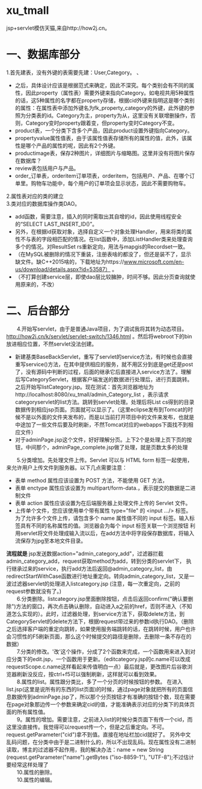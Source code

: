 # xu_tmall
jsp+servlet模仿天猫,来自http://how2j.cn。


# 一、数据库部分

1.首先建表，没有外键的表需要先建：User,Category。   、

- 之后，具体设计应该是根据范式来确定，因此不深究。每个类别会有不同的属性，因此property（属性表）需要外键来指向Category。如电视共用5种属性的话，这5种属性的名字都在property存储，根据cid外键来指明这是哪个类别的属性：在属性表中添加外键名为fk_property_category的外键，此外键的参照为分类表的id。Category为主，property为从，这里没有关联增删操作，否则，Category变时property跟着变，但property变时Category不变。    
- product表，一个分类下含多个产品，因此product设置外键指向Category。    
- propertyvalue属性值表，由于该属性值表存储所有的属性的值，此外，该属性是哪个产品的属性的呢，因此有2个外键。    
- productimage表，保存2种图片，详细图片与缩略图。这里并没有将图片保存在数据库？    
- review表包括用户与产品。     
- order_订单表，orderitem订单项表，orderitem，包括用户、产品、在哪个订单里。购物车功能中，每个用户的订单项会显示状态，因此不需要购物车。


2.属性表对应的类的建立   
3.类对应的数据库操作类DAO。

- add函数，需要注意，插入的同时需取出其自增的id，因此使用线程安全的“SELECT LAST_INSERT_ID()”。
- 另外，在根据id获取对象，选择自定义一个对象处理Handler，用来将类的属性不与表的字段相匹配的情况。在list函数中，添加ListHandler类来处理查询多个的情况。对ResultSet rs重新定向，用法与mapgis的Recordset一致。
- （在MySQL被删除的情况下重装，注册表啥的都没了，但还是装不了，显示缺文件。缺C++2015啥的，下载地址为https://www.microsoft.com/en-us/download/details.aspx?id=53587） 。
- （不打算创建service层，即使dao层比较臃肿，时间不够。因此分页查询就使用原来的，不改）

# 二、后台部分
&ensp;&ensp;&ensp;&ensp;4.开始写servlet，由于是普通Java项目，为了调试我将其转为动态项目。http://how2j.cn/k/servlet/servlet-switch/1346.html 。然后将webroot下的bin放进相应位置，不然servlet没法创建。  

- 新建基类BaseBackServlet，重写了servlet的service方法，有时候也会直接重写service()方法，在其中提供相应的服务，就不用区分到底是get还是post了，没有源码中判断的过程，后面的继承它后直接进入service方法了。理解后写CategoryServlet，根据客户端发送的数据进行处理后，进行页面跳转。之后开始写listCategory.jsp。现在测试：首先浏览器地址为http://localhost:8080/xu_tmall/admin_Category_list ，表示请求categoryservlet的list方法。跳转到servlet处理。处理后将List<Category> cs得到的目录数据传到相应jsp页面。页面就可以显示了。（这里eclipse发布到Tomcat的时候不是以外面的文件夹发布的，而是以当前打开项目中的文件来发布，也就是中途加了一些文件后要及时刷新，不然Tomcat对应的webapps下面找不到相应文件）
- 对于adminPage.jsp这个文件，好好理解分页。上下2个是处理上页下页的按钮，中间那个，adminPage_complete.jsp做了处理，就是页数太多的处理   

&ensp;&ensp;&ensp;&ensp;5.分类增加。先处理文件上传。Servlet 可以与 HTML form 标签一起使用，来允许用户上传文件到服务器。以下几点需要注意：

- 表单 method 属性应该设置为 POST 方法，不能使用 GET 方法，
- 表单 enctype 属性应该设置为 multipart/form-data.，表示提交的数据是二进制文件
- 表单 action 属性应该设置为在后端服务器上处理文件上传的 Servlet 文件。
- 上传单个文件，您应该使用单个带有属性 type="file" 的 <input .../> 标签。为了允许多个文件上传，请包含多个 name 属性值不同的 input 标签。输入标签具有不同的名称属性的值。浏览器会为每个 input 标签关联一个浏览按钮
利用servlet将文件处理成输入流以后，在add方法中将字段保存数据库，将输入流保存为jpg至本地文件目录。  

**流程就是**
jsp发送数据action="admin_category_add"，过滤器拦截admin_category_add，request获取method为add，转到分类的servlet下，
执行继承过来的service，执行add方法后返回@admin_category_list，由redirectStartWithCase函数进行地址重定向。转向admin_category_list，又是一波过滤器servlet的处理进入listcategory.jsp
(注意，每一次重定向，之前的request参数就没有了。)  
&ensp;&ensp;&ensp;&ensp;6.分类删除。listcategory.jsp里面删除按钮，点击后返回confirm("确认要删除")方法的窗口，再次点击确认删除，自动进入a之前的href，否则不进入（不知道怎么实现的）。此时，过滤器处理，到service方法下，获取delete方法，到CategoryServlet的delete方法下，根据request带过来的参数id执行DAO。（删除之后选择客户端的重定向跳转，如果使用服务端跳转的话，在跳转时候，用户也许会习惯性的F5刷新页面，那么这个时候提交的路径是删除，去删除一条不存在的数据）  
&ensp;&ensp;&ensp;&ensp;7.分类的修改。'改'这个操作，分成了2个函数来完成，一个函数用来进入到对应分类下的edit.jsp，一个函数用于更新。（editcategory.jsp的c.name可以改成requestScope.c.name这样看起来传值明白一点）最后就是，更改图片后谷歌浏览器刷新没反应，按ctrl+f5可以强制刷新，这样就可以看到效果。  
&ensp;&ensp;&ensp;&ensp;8.属性的list。属性跟分类比，多了一个分页的时候按钮的参数。
在进入list.jsp(这里是说所有的东西的list页面)的时候，通过page对象就把所有的页面信息数据传到adminPage.jsp了，所以那个分页按钮才有准确的按钮个数，现在需要在page对象那边传一个参数来确定cid的值，才能准确表示对应的分类下的具体页面的所有属性值。  
&ensp;&ensp;&ensp;&ensp;9。属性的增加。需要注意，之前进入list的时候分类页面下有传一个cid，而这里没直接传。我觉得可以request传一个，但是之后重定向。不可。request.getParameter("cid")拿不到值。直接在地址栏加cid就好了。  另外中文乱码问题，在分类中由于是二进制什么的，所以不出现乱码。现在属性没有二进制读取，博主的过滤器不起作用，我的解决办法：name = new String (request.getParameter("name").getBytes ("iso-8859-1"), "UTF-8");不过估计要经常这样处理了  
&ensp;&ensp;&ensp;&ensp;10.属性的删除。  
&ensp;&ensp;&ensp;&ensp;10.属性的编辑。  
